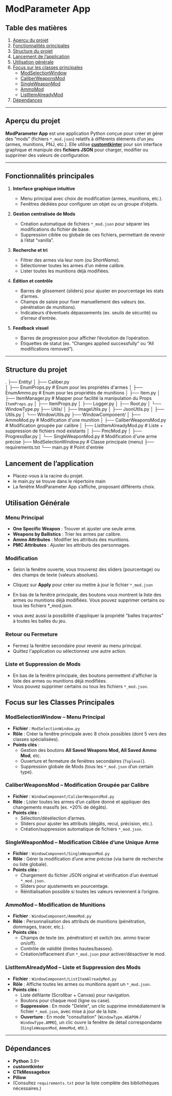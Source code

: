 # ModParameter App

## Table des matières
1. [Aperçu du projet](#aperçu-du-projet)
2. [Fonctionnalités principales](#fonctionnalités-principales)
3. [Structure du projet](#structure-du-projet)
5. [Lancement de l’application](#lancement-de-lapplication)
6. [Utilisation générale](#utilisation-générale)
7. [Focus sur les classes principales](#focus-sur-les-classes-principales)
   - [ModSelectionWindow](#modselectionwindow--menu-principal)
   - [CaliberWeaponsMod](#caliberweaponsmod--modification-groupée-par-calibre)
   - [SingleWeaponMod](#singleweaponmod--modification-ciblée-dune-unique-arme)
   - [AmmoMod](#ammomod--modification-de-munitions)
   - [ListItemAlreadyMod](#listitemalreadymod--liste-et-suppression-de-fichiers-mod)
8. [Dépendances](#dépendances)

---

## Aperçu du projet
**ModParameter App** est une application Python conçue pour créer et gérer des “mods” (fichiers `*_mod.json`) relatifs à différents éléments d’un jeu (armes, munitions, PNJ, etc.). Elle utilise **[customtkinter](https://github.com/TomSchimansky/CustomTkinter)** pour son interface graphique et manipule des **fichiers JSON** pour charger, modifier ou supprimer des valeurs de configuration.

---

## Fonctionnalités principales
1. **Interface graphique intuitive**  
   - Menu principal avec choix de modification (armes, munitions, etc.).  
   - Fenêtres dédiées pour configurer un objet ou un groupe d’objets.

2. **Gestion centralisée de Mods**  
   - Création automatique de fichiers `*_mod.json` pour séparer les modifications du fichier de base.  
   - Suppression ciblée ou globale de ces fichiers, permettant de revenir à l’état “vanilla”.

3. **Recherche et tri**  
   - Filtrer des armes via leur nom (ou _ShortName_).  
   - Sélectionner toutes les armes d’un même calibre.  
   - Lister toutes les munitions déjà modifiées.

4. **Édition et contrôle**  
   - Barres de glissement (sliders) pour ajuster en pourcentage les stats d’armes.  
   - Champs de saisie pour fixer manuellement des valeurs (ex. pénétration de munitions).  
   - Indicateurs d’éventuels dépassements (ex. seuils de sécurité) ou d’erreur d’entrée.

5. **Feedback visuel**  
   - Barres de progression pour afficher l’évolution de l’opération.  
   - Étiquettes de statut (ex. “Changes applied successfully” ou “All modifications removed”).

---

## Structure du projet

.
├── Entity/
│   ├── Caliber.py         
│   ├── EnumProps.py       # Enum pour les propriétés d'armes
│   ├── EnumAmmo.py        # Enum pour les propriétés de munitions
│   ├── Item.py
│   ├── ItemManager.py     # Mapper pour facilité la manipulation du Props `ItemProps.py`
│   ├── ItemProps.py
│   ├── Logger.py
│   ├── Root.py
│   └── WindowType.py
├── Utils/
│   ├── ImageUtils.py
│   ├── JsonUtils.py
│   ├── Utils.py
│   └── WindowUtils.py
├── WindowComponent/
│   ├── AmmoMod.py            # Modification d'une munition
│   ├── CaliberWeaponsMod.py  # Modification groupée par calibre
│   ├── ListItemAlreadyMod.py # Liste + suppression de fichiers mod existants
│   ├── PmcMod.py
│   ├── ProgressBar.py
│   └── SingleWeaponMod.py    # Modification d'une arme précise
├── ModSelectionWindow.py     # Classe principale (menu)
├── requirements.txt
└── main.py                   # Point d'entrée

## Lancement de l’application
- Placez-vous à la racine du projet.
- le main.py se trouve dans le répertoire main
- La fenêtre ModParameter App s’affiche, proposant différents choix.

## Utilisation Générale
### Menu Principal

- **One Specific Weapon** : Trouver et ajuster une seule arme.
- **Weapons by Ballistics** : Trier les armes par calibre.
- **Ammo Attributes** : Modifier les attributs des munitions.
- **PMC Attributes** : Ajuster les attributs des personnages.

### Modification

- Selon la fenêtre ouverte, vous trouverez des sliders (pourcentage) ou des champs de texte (valeurs absolues).
- Cliquez sur **Apply** pour créer ou mettre à jour le fichier `*_mod.json`

- En bas de la fenêtre principale, des boutons vous montrent la liste des armes ou munitions déjà modifiées.
Vous pouvez supprimer certains ou tous les fichiers *_mod.json.
- vous avez aussi la possibilité d'appliquer la propriété "balles traçantes" à toutes les balles du jeu.

### Retour ou Fermeture
- Fermez la fenêtre secondaire pour revenir au menu principal.
- Quittez l'application ou sélectionnez une autre action.


### Liste et Suppression de Mods
- En bas de la fenêtre principale, des boutons permettent d'afficher la liste des armes ou munitions déjà modifiées.
- Vous pouvez supprimer certains ou tous les fichiers `*_mod.json`.

## Focus sur les Classes Principales

### **ModSelectionWindow** – Menu Principal
- **Fichier** : `ModSelectionWindow.py`
- **Rôle** : Créer la fenêtre principale avec 8 choix possibles (dont 5 vers des classes spécialisées).
- **Points clés** :
  - Gestion des boutons **All Saved Weapons Mod, All Saved Ammo Mod**, etc.
  - Ouverture et fermeture de fenêtres secondaires (`Toplevel`).
  - Suppression globale de Mods (tous les `*_mod.json` d’un certain type).

### **CaliberWeaponsMod** – Modification Groupée par Calibre
- **Fichier** : `WindowComponent/CaliberWeaponsMod.py`
- **Rôle** : Lister toutes les armes d’un calibre donné et appliquer des changements massifs (ex. +20% de dégâts).
- **Points clés** :
  - Sélection/désélection d’armes.
  - Sliders pour ajuster les attributs (dégâts, recul, précision, etc.).
  - Création/suppression automatique de fichiers `*_mod.json`.

### **SingleWeaponMod** – Modification Ciblée d’une Unique Arme
- **Fichier** : `WindowComponent/SingleWeaponMod.py`
- **Rôle** : Gérer la modification d’une arme précise (via barre de recherche ou liste globale).
- **Points clés** :
  - Chargement du fichier JSON original et vérification d’un éventuel `*_mod.json`.
  - Sliders pour ajustements en pourcentage.
  - Réinitialisation possible si toutes les valeurs reviennent à l’origine.

### **AmmoMod** – Modification de Munitions
- **Fichier** : `WindowComponent/AmmoMod.py`
- **Rôle** : Personnalisation des attributs de munitions (pénétration, dommages, tracer, etc.).
- **Points clés** :
  - Champs de texte (ex. pénétration) et switch (ex. ammo tracer on/off).
  - Contrôle de validité (limites hautes/basses).
  - Création/effacement d’un `*_mod.json` pour activer/désactiver le mod.

### **ListItemAlreadyMod** – Liste et Suppression des Mods
- **Fichier** : `WindowComponent/ListItemAlreadyMod.py`
- **Rôle** : Affiche toutes les armes ou munitions ayant un `*_mod.json`.
- **Points clés** :
  - Liste défilante (Scrollbar + Canvas) pour navigation.
  - Boutons pour chaque mod (ligne ou case).
  - **Suppression** : En mode "Delete", un clic supprime immédiatement le fichier `*_mod.json`, avec mise à jour de la liste.
  - **Ouverture** : En mode "consultation" (`WindowType.WEAPON` / `WindowType.AMMO`), un clic ouvre la fenêtre de détail correspondante (`SingleWeaponMod`, `AmmoMod`, etc.).

---

## Dépendances
- **Python** 3.9+
- **customtkinter**
- **CTkMessagebox**
- **Pillow**
- (Consultez `requirements.txt` pour la liste complète des bibliothèques nécessaires.)

